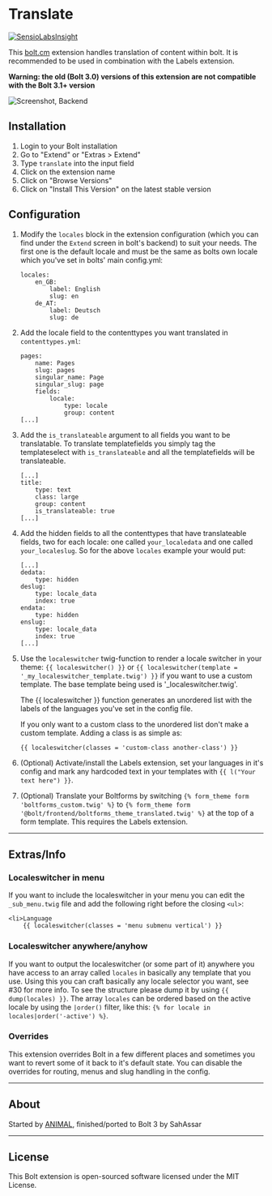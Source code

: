 Translate
=========

[![SensioLabsInsight](https://insight.sensiolabs.com/projects/aeda0c78-7b25-427e-aa90-39b21ab1f8df/mini.png)](https://insight.sensiolabs.com/projects/aeda0c78-7b25-427e-aa90-39b21ab1f8df)

This [bolt.cm](https://bolt.cm/) extension handles translation of content
within bolt. It is recommended to be used in combination with the Labels
extension.

**Warning: the old (Bolt 3.0) versions of this extension are not compatible
with the Bolt 3.1+ version**

![Screenshot, Backend](https://cloud.githubusercontent.com/assets/343392/10799822/23900e48-7daf-11e5-86ad-c7f7730a0b13.png)

## Installation

 1. Login to your Bolt installation
 2. Go to "Extend" or "Extras > Extend"
 3. Type `translate` into the input field
 4. Click on the extension name
 5. Click on "Browse Versions"
 6. Click on "Install This Version" on the latest stable version

## Configuration

 1. Modify the `locales` block in the extension configuration (which you can
    find under the `Extend` screen in bolt's backend) to suit your needs. The
    first one is the default locale and must be the same as bolts own locale
    which you've set in bolts' main config.yml:

    ```
    locales:
        en_GB:
            label: English
            slug: en
        de_AT:
            label: Deutsch
            slug: de
    ```

 2. Add the locale field to the contenttypes you want translated in `contenttypes.yml`:

    ```
    pages:
        name: Pages
        slug: pages
        singular_name: Page
        singular_slug: page
        fields:
            locale:
                type: locale
                group: content
    [...]
    ```

 3. Add the `is_translateable` argument to all fields you want to be
    translatable. To translate templatefields you simply tag the templateselect
    with `is_translateable` and all the templatefields will be translateable.

    ```
    [...]
    title:
        type: text
        class: large
        group: content
        is_translateable: true
    [...]
    ```

 4. Add the hidden fields to all the contenttypes that have translateable
    fields, two for each locale: one called `your_localedata` and one called
    `your_localeslug`. So for the above `locales` example your would put:

    ```
    [...]
    dedata:
        type: hidden
    deslug:
        type: locale_data
        index: true
    endata:
        type: hidden
    enslug:
        type: locale_data
        index: true
    [...]
    ```

 5. Use the `localeswitcher` twig-function to render a locale switcher in your
    theme: `{{ localeswitcher() }}` or
    `{{ localeswitcher(template = '_my_localeswitcher_template.twig') }}` if you want
    to use a custom template. The base template being used is '_localeswitcher.twig'.

    The {{ localeswitcher }} function generates an unordered list
    with the labels of the languages you've set in the config file. 

    If you only want to a custom class to the unordered list don't make a custom template. 
    Adding a class is as simple as:

    `{{ localeswitcher(classes = 'custom-class another-class') }}`

 6. (Optional) Activate/install the Labels extension, set your languages in
    it's config and mark any hardcoded text in your templates with
    `{{ l("Your text here") }}`.

 7. (Optional) Translate your Boltforms by switching
    `{% form_theme form 'boltforms_custom.twig' %}` to
    `{% form_theme form '@bolt/frontend/boltforms_theme_translated.twig' %}` at the top
    of a form template. This requires the Labels extension.

---

## Extras/Info

### Localeswitcher in menu

If you want to include the localeswitcher in your menu you can edit the `_sub_menu.twig`
file and add the following right before the closing `<ul>`:

```
<li>Language
    {{ localeswitcher(classes = 'menu submenu vertical') }}
```

### Localeswitcher anywhere/anyhow

If you want to output the localeswitcher (or some part of it) anywhere you have
access to an array called `locales` in basically any template that you use.
Using this you can craft basically any locale selector you want, see #30 for
more info. To see the structure please dump it by using `{{ dump(locales) }}`.
The array `locales` can be ordered based on the active locale by using the 
`|order()` filter, like this: `{% for locale in locales|order('-active') %}`.

### Overrides

This extension overrides Bolt in a few different places and sometimes you want
to revert some of it back to it's default state. You can disable the overrides
for routing, menus and slug handling in the config.

---

## About

Started by [ANIMAL](http://animal.at), finished/ported to Bolt 3 by SahAssar

---

## License

This Bolt extension is open-sourced software licensed under the MIT License.
